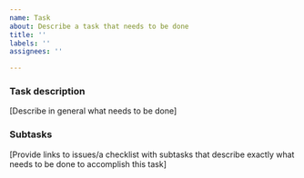 ```yaml
---
name: Task
about: Describe a task that needs to be done
title: ''
labels: ''
assignees: ''

---
```


### Task description
[Describe in general what needs to be done]

### Subtasks
[Provide links to issues/a checklist with subtasks that describe exactly what needs to be done to accomplish this task]
